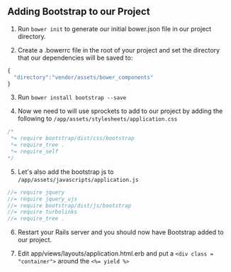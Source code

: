 ## Adding Bootstrap to our Project

1. Run `bower init` to generate our initial bower.json file in our project directory.

2. Create a .bowerrc file in the root of your project and set the directory that our dependencies will be saved to:

  ```js
  {
    "directory":"vendor/assets/bower_components"
  }
  ```

3. Run `bower install bootstrap --save`

4. Now we need to will use sprockets to add to our project by adding the following to `/app/assets/stylesheets/application.css`

  ```css
  /*
   *= require bootstrap/dist/css/bootstrap
   *= require_tree .
   *= require_self
  */
  ```

5. Let's also add the bootstrap js to `/app/assets/javascripts/application.js`

  ```js
  //= require jquery
  //= require jquery_ujs
  //= require bootstrap/dist/js/bootstrap
  //= require turbolinks
  //= require_tree .
  ```

6. Restart your Rails server and you should now have Bootstrap added to our project.

7. Edit app/views/layouts/application.html.erb and put a `<div class = "container">` around the `<%= yield %>`
